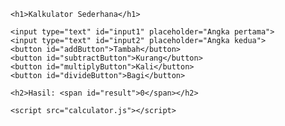 <!DOCTYPE html>
<html lang="id">
<head>
    <meta charset="UTF-8">
    <meta name="viewport" content="width=device-width, initial-scale=1.0">
    <title>Kalkulator Sederhana</title>
</head>
<body>

    <h1>Kalkulator Sederhana</h1>

    <input type="text" id="input1" placeholder="Angka pertama">
    <input type="text" id="input2" placeholder="Angka kedua">
    <button id="addButton">Tambah</button>
    <button id="subtractButton">Kurang</button>
    <button id="multiplyButton">Kali</button>
    <button id="divideButton">Bagi</button>

    <h2>Hasil: <span id="result">0</span></h2>

    <script src="calculator.js"></script>

</body>
</html>
